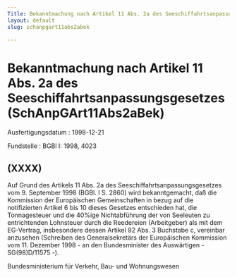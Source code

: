 ```yaml
---
Title: Bekanntmachung nach Artikel 11 Abs. 2a des Seeschiffahrtsanpassungsgesetzes
layout: default
slug: schanpgart11abs2abek

---
```


# Bekanntmachung nach Artikel 11 Abs. 2a des Seeschiffahrtsanpassungsgesetzes (SchAnpGArt11Abs2aBek)

Ausfertigungsdatum
:   1998-12-21

Fundstelle
:   BGBl I: 1998, 4023



## (XXXX)

Auf Grund des Artikels 11 Abs. 2a des Seeschiffahrtsanpassungsgesetzes
vom 9. September 1998 (BGBl. I S. 2860) wird bekanntgemacht, daß die
Kommission der Europäischen Gemeinschaften in bezug auf die
notifizierten Artikel 6 bis 10 dieses Gesetzes entschieden hat, die
Tonnagesteuer und die 40%ige Nichtabführung der von Seeleuten zu
entrichtenden Lohnsteuer durch die Reedereien (Arbeitgeber) als mit
dem EG-Vertrag, insbesondere dessen Artikel 92 Abs. 3 Buchstabe c,
vereinbar anzusehen (Schreiben des Generalsekretärs der Europäischen
Kommission vom 11. Dezember 1998 - an den Bundesminister des
Auswärtigen - SG(98)D/11575 -).

Bundesministerium für Verkehr, Bau- und Wohnungswesen

